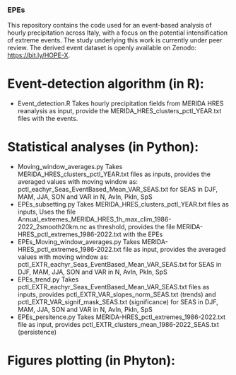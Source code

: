 ### EPEs
This repository contains the code used for an event-based analysis of hourly precipitation across Italy, with a focus on the potential intensification of extreme events. 
The study underlying this work is currently under peer review. The derived event dataset is openly available on Zenodo: https://bit.ly/HOPE-X.

# Event-detection algorithm (in R):
- Event_detection.R
  Takes hourly precipitation fields from MERIDA HRES reanalysis as input,
  provide the MERIDA_HRES_clusters_pctl_YEAR.txt files with the events.

# Statistical analyses (in Python):
- Moving_window_averages.py
  Takes MERIDA_HRES_clusters_pctl_YEAR.txt files as inputs,
  provides the averaged values with moving window as:
  pctl_eachyr_Seas_EventBased_Mean_VAR_SEAS.txt
  for SEAS in DJF, MAM, JJA, SON and VAR in N, AvIn, PkIn, SpS
- EPEs_subsetting.py
  Takes MERIDA_HRES_clusters_pctl_YEAR.txt files as inputs,
  Uses the file Annual_extremes_MERIDA_HRES_1h_max_clim_1986-2022_2smooth20km.nc as threshold,
  provides the file MERIDA-HRES_pctl_extremes_1986-2022.txt with the EPEs
- EPEs_Moving_window_averages.py
  Takes MERIDA-HRES_pctl_extremes_1986-2022.txt  file as input,
  provides the averaged values with moving window as:
  pctl_EXTR_eachyr_Seas_EventBased_Mean_VAR_SEAS.txt
  for SEAS in DJF, MAM, JJA, SON and VAR in N, AvIn, PkIn, SpS
- EPEs_trend.py
  Takes pctl_EXTR_eachyr_Seas_EventBased_Mean_VAR_SEAS.txt files as inputs,
  provides pctl_EXTR_VAR_slopes_norm_SEAS.txt (trends)
  and pctl_EXTR_VAR_signif_mask_SEAS.txt (significance)
  for SEAS in DJF, MAM, JJA, SON and VAR in N, AvIn, PkIn, SpS
- EPEs_persitence.py
  Takes MERIDA-HRES_pctl_extremes_1986-2022.txt  file as input,
  provides pctl_EXTR_clusters_mean_1986-2022_SEAS.txt (persistence)

# Figures plotting (in Phyton):
